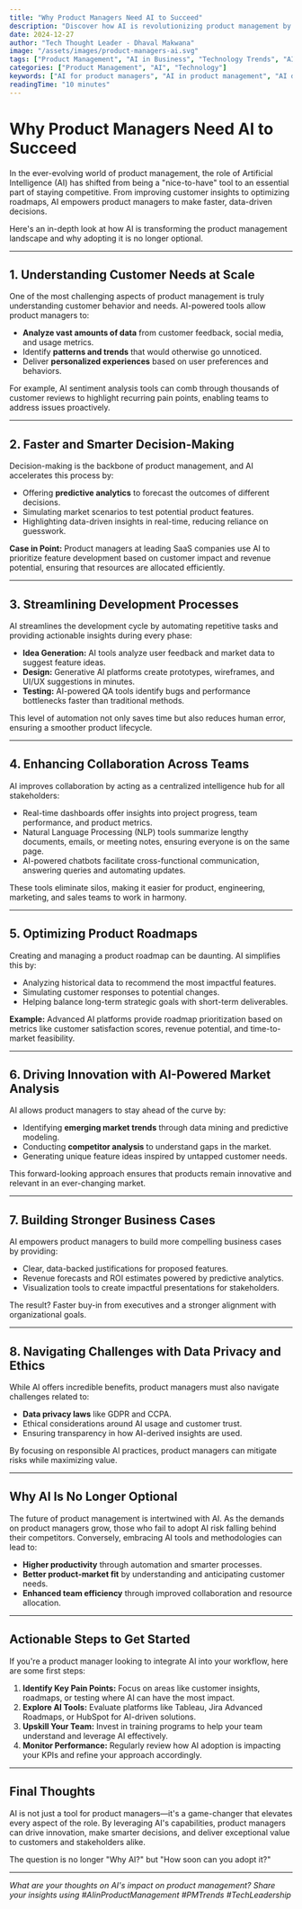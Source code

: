 ```yaml
---
title: "Why Product Managers Need AI to Succeed"
description: "Discover how AI is revolutionizing product management by enhancing decision-making, streamlining processes, and driving innovation. Learn why embracing AI is essential for modern product managers."
date: 2024-12-27
author: "Tech Thought Leader - Dhaval Makwana"
image: "/assets/images/product-managers-ai.svg"
tags: ["Product Management", "AI in Business", "Technology Trends", "AI Tools", "Decision-Making"]
categories: ["Product Management", "AI", "Technology"]
keywords: ["AI for product managers", "AI in product management", "AI decision-making tools", "modern product management", "AI trends"]
readingTime: "10 minutes"
---
```


# Why Product Managers Need AI to Succeed

In the ever-evolving world of product management, the role of Artificial Intelligence (AI) has shifted from being a "nice-to-have" tool to an essential part of staying competitive. From improving customer insights to optimizing roadmaps, AI empowers product managers to make faster, data-driven decisions.  

Here's an in-depth look at how AI is transforming the product management landscape and why adopting it is no longer optional.

---

## 1. Understanding Customer Needs at Scale  

One of the most challenging aspects of product management is truly understanding customer behavior and needs. AI-powered tools allow product managers to:  
- **Analyze vast amounts of data** from customer feedback, social media, and usage metrics.  
- Identify **patterns and trends** that would otherwise go unnoticed.  
- Deliver **personalized experiences** based on user preferences and behaviors.

For example, AI sentiment analysis tools can comb through thousands of customer reviews to highlight recurring pain points, enabling teams to address issues proactively.

---

## 2. Faster and Smarter Decision-Making  

Decision-making is the backbone of product management, and AI accelerates this process by:  
- Offering **predictive analytics** to forecast the outcomes of different decisions.  
- Simulating market scenarios to test potential product features.  
- Highlighting data-driven insights in real-time, reducing reliance on guesswork.  

**Case in Point:** Product managers at leading SaaS companies use AI to prioritize feature development based on customer impact and revenue potential, ensuring that resources are allocated efficiently.

---

## 3. Streamlining Development Processes  

AI streamlines the development cycle by automating repetitive tasks and providing actionable insights during every phase:  
- **Idea Generation:** AI tools analyze user feedback and market data to suggest feature ideas.  
- **Design:** Generative AI platforms create prototypes, wireframes, and UI/UX suggestions in minutes.  
- **Testing:** AI-powered QA tools identify bugs and performance bottlenecks faster than traditional methods.  

This level of automation not only saves time but also reduces human error, ensuring a smoother product lifecycle.

---

## 4. Enhancing Collaboration Across Teams  

AI improves collaboration by acting as a centralized intelligence hub for all stakeholders:  
- Real-time dashboards offer insights into project progress, team performance, and product metrics.  
- Natural Language Processing (NLP) tools summarize lengthy documents, emails, or meeting notes, ensuring everyone is on the same page.  
- AI-powered chatbots facilitate cross-functional communication, answering queries and automating updates.  

These tools eliminate silos, making it easier for product, engineering, marketing, and sales teams to work in harmony.

---

## 5. Optimizing Product Roadmaps  

Creating and managing a product roadmap can be daunting. AI simplifies this by:  
- Analyzing historical data to recommend the most impactful features.  
- Simulating customer responses to potential changes.  
- Helping balance long-term strategic goals with short-term deliverables.  

**Example:** Advanced AI platforms provide roadmap prioritization based on metrics like customer satisfaction scores, revenue potential, and time-to-market feasibility.

---

## 6. Driving Innovation with AI-Powered Market Analysis  

AI allows product managers to stay ahead of the curve by:  
- Identifying **emerging market trends** through data mining and predictive modeling.  
- Conducting **competitor analysis** to understand gaps in the market.  
- Generating unique feature ideas inspired by untapped customer needs.  

This forward-looking approach ensures that products remain innovative and relevant in an ever-changing market.

---

## 7. Building Stronger Business Cases  

AI empowers product managers to build more compelling business cases by providing:  
- Clear, data-backed justifications for proposed features.  
- Revenue forecasts and ROI estimates powered by predictive analytics.  
- Visualization tools to create impactful presentations for stakeholders.  

The result? Faster buy-in from executives and a stronger alignment with organizational goals.

---

## 8. Navigating Challenges with Data Privacy and Ethics  

While AI offers incredible benefits, product managers must also navigate challenges related to:  
- **Data privacy laws** like GDPR and CCPA.  
- Ethical considerations around AI usage and customer trust.  
- Ensuring transparency in how AI-derived insights are used.  

By focusing on responsible AI practices, product managers can mitigate risks while maximizing value.

---

## Why AI Is No Longer Optional  

The future of product management is intertwined with AI. As the demands on product managers grow, those who fail to adopt AI risk falling behind their competitors. Conversely, embracing AI tools and methodologies can lead to:  
- **Higher productivity** through automation and smarter processes.  
- **Better product-market fit** by understanding and anticipating customer needs.  
- **Enhanced team efficiency** through improved collaboration and resource allocation.

---

## Actionable Steps to Get Started  

If you're a product manager looking to integrate AI into your workflow, here are some first steps:  
1. **Identify Key Pain Points:** Focus on areas like customer insights, roadmaps, or testing where AI can have the most impact.  
2. **Explore AI Tools:** Evaluate platforms like Tableau, Jira Advanced Roadmaps, or HubSpot for AI-driven solutions.  
3. **Upskill Your Team:** Invest in training programs to help your team understand and leverage AI effectively.  
4. **Monitor Performance:** Regularly review how AI adoption is impacting your KPIs and refine your approach accordingly.  

---

## Final Thoughts  

AI is not just a tool for product managers—it's a game-changer that elevates every aspect of the role. By leveraging AI's capabilities, product managers can drive innovation, make smarter decisions, and deliver exceptional value to customers and stakeholders alike.  

The question is no longer "Why AI?" but "How soon can you adopt it?"  

---

*What are your thoughts on AI's impact on product management? Share your insights using #AIinProductManagement #PMTrends #TechLeadership*  

